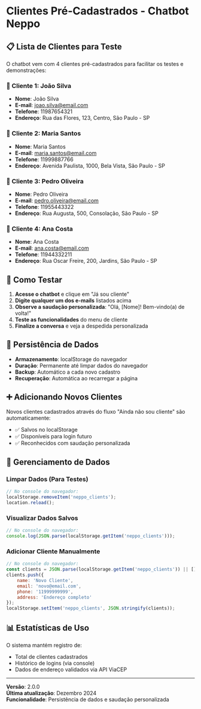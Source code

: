 # Clientes Pré-Cadastrados - Chatbot Neppo

## 📋 Lista de Clientes para Teste

O chatbot vem com 4 clientes pré-cadastrados para facilitar os testes e demonstrações:

### 👤 Cliente 1: João Silva
- **Nome**: João Silva
- **E-mail**: joao.silva@email.com
- **Telefone**: 11987654321
- **Endereço**: Rua das Flores, 123, Centro, São Paulo - SP

### 👤 Cliente 2: Maria Santos
- **Nome**: Maria Santos
- **E-mail**: maria.santos@email.com
- **Telefone**: 11999887766
- **Endereço**: Avenida Paulista, 1000, Bela Vista, São Paulo - SP

### 👤 Cliente 3: Pedro Oliveira
- **Nome**: Pedro Oliveira
- **E-mail**: pedro.oliveira@email.com
- **Telefone**: 11955443322
- **Endereço**: Rua Augusta, 500, Consolação, São Paulo - SP

### 👤 Cliente 4: Ana Costa
- **Nome**: Ana Costa
- **E-mail**: ana.costa@email.com
- **Telefone**: 11944332211
- **Endereço**: Rua Oscar Freire, 200, Jardins, São Paulo - SP

## 🧪 Como Testar

1. **Acesse o chatbot** e clique em "Já sou cliente"
2. **Digite qualquer um dos e-mails** listados acima
3. **Observe a saudação personalizada**: "Olá, [Nome]! Bem-vindo(a) de volta!"
4. **Teste as funcionalidades** do menu de cliente
5. **Finalize a conversa** e veja a despedida personalizada

## 🔄 Persistência de Dados

- **Armazenamento**: localStorage do navegador
- **Duração**: Permanente até limpar dados do navegador
- **Backup**: Automático a cada novo cadastro
- **Recuperação**: Automática ao recarregar a página

## ➕ Adicionando Novos Clientes

Novos clientes cadastrados através do fluxo "Ainda não sou cliente" são automaticamente:
- ✅ Salvos no localStorage
- ✅ Disponíveis para login futuro
- ✅ Reconhecidos com saudação personalizada

## 🔧 Gerenciamento de Dados

### Limpar Dados (Para Testes)
```javascript
// No console do navegador:
localStorage.removeItem('neppo_clients');
location.reload();
```

### Visualizar Dados Salvos
```javascript
// No console do navegador:
console.log(JSON.parse(localStorage.getItem('neppo_clients')));
```

### Adicionar Cliente Manualmente
```javascript
// No console do navegador:
const clients = JSON.parse(localStorage.getItem('neppo_clients')) || [];
clients.push({
    name: 'Novo Cliente',
    email: 'novo@email.com',
    phone: '11999999999',
    address: 'Endereço completo'
});
localStorage.setItem('neppo_clients', JSON.stringify(clients));
```

## 📊 Estatísticas de Uso

O sistema mantém registro de:
- Total de clientes cadastrados
- Histórico de logins (via console)
- Dados de endereço validados via API ViaCEP

---

**Versão**: 2.0.0  
**Última atualização**: Dezembro 2024  
**Funcionalidade**: Persistência de dados e saudação personalizada

